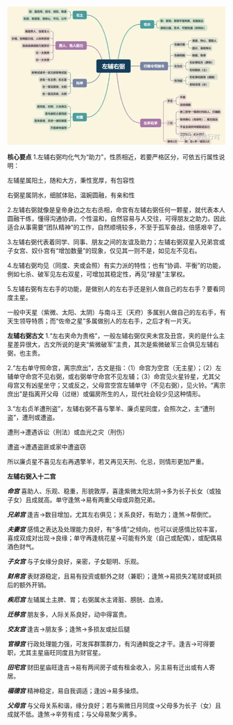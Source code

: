 ![左辅右弼](./imgs/左辅右弼.png)

**核心要点**
1.左辅右弼均化气为“助力”，性质相近，若要严格区分，可依五行属性说明：

左辅星属阳土，随和大方，秉性宽厚，有包容性

右弼星属阴水，细腻体贴，温婉圆融，有亲和性



2.左辅右弼就像是皇帝身边之左右丞相，命宫有左辅右弼任何一颗星，就代表本人圆融干练，懂得沟通协调，个性温和，自然容易与人交往，可得朋友之助力。因此适合从事需要“团队精神”的工作，自然顺境较多，不至于孤军奋战，倍感艰辛了。

3.左辅右弼代表着同学、同事、朋友之间的友谊及助力；左辅右弼双星入兄弟宫或子女宫、奴仆宫有“增加数量”的现象，仅见其一则不是，如见左不见右。

4.左辅右弼均见（同度、夹或会照）有实力派的特性；也有“协调、平衡”的功能，例如七杀、破军见左右双星，可增加其稳定性，再见“禄星”主掌权。

5.左辅右弼有左右手的功能，是做别人的左右手还是别人做自己的左右手？要看同度主星。

一般中天星（紫微、太阳、太阴）与南斗王（天府）多属别人做自己的左右手，有天生领导特质；而“佐帝之星”多属做别人的左右手，之后才有一片天。

**左辅右弼古文**
1.“左右夹命为贵格”，一般左辅右弼仅夹未宫及丑宫，夹的是什么主星差异很大，古文所说的是夹“紫微破军”主贵，其次是紫微破军三合俱见左辅右弼，也主贵。

2.“左右单守照命宫，离宗庶出”，古文是指：（1）命宫为空宫（无主星）；（2）左辅单守命宫不见右弼，或右弼单守命宫不见左辅；（3）命宫见火星铃星，尤其父母宫又有凶星坐守；又或反之，父母宫空宫左辅单守（不见右弼），见火铃。“离宗庶出”是指离开父母（过继）或偏房所生的人，现代社会较少见这种情形。

3.“左右贞羊遭刑盗”，左辅右弼不喜与擎羊、廉贞星同度，会照次之，主“遭刑盗”，遭刑或遭盗。

遭刑→遭遇诉讼（刑法）或血光之灾（刑伤）

遭盗→遭遇盗匪或家中遭盗窃

所以廉贞星不喜见左右再遇擎羊，若又再见天刑、化忌，则情形更加严重。

**左辅右弼入十二宫**

***命宫***
喜助人、乐观、稳重，形貌敦厚，喜逢紫微太阳太阴→多为长子长女（或独子女）且成就高。单守逢煞→易有两重父母或异胞兄弟。

***兄弟宫***
逢吉→数目增加，尤其左右俱见；关系良好，有助力；逢煞→帮倒忙。

***夫妻宫***
感情之表达及处理能力良好，有“多情”之倾向，也可以说感情比较丰富，喜成双成对出现→良缘；单守再逢桃花星→可能有外宠（自己或配偶），或配偶易酒色财气。

***子女宫***
与子女缘分良好，亲密，子女聪明、乐观。

***财帛宫***
表财源稳定，且易有投资或额外之财（兼职）；逢煞→易损失2笔财或耗损后的额外开销。

***疾厄宫***
左辅属土主脾、胃；右弼属水主肾脏、膀胱、血液。

***迁移宫***
朋友多，人际关系良好，动中得富贵。

***交友宫***
逢吉→朋友多；逢煞→多损友或扯后腿

***官禄宫***
行政处理能力强，可发挥群策群力，有沟通斡旋之才干。逢吉→可得要职，尤其主星庙旺同度且为财官星。

***田宅宫***
财田星庙旺逢吉→易有两间房子或有租金收入，另主易有迁出或有人寄居。

***福德宫***
精神稳定，易自我调适；逢凶→易多操烦。

***父母宫***
与父母关系和谐，缘分良好；若与紫微日月同度→父母多为长子（女）且成就不低。逢煞→辛劳有成；与父母易聚少离多。